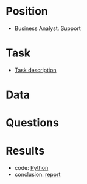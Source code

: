 # Position
- Business Analyst. Support

# Task
- [Task description](https://github.com/yurywallet/test_assignments/blob/main/Bolt_(BA%2Csupport)/Business%20Analyst%20-%20Homework.pdf)

# Data


# Questions


# Results

- code: [Python](https://github.com/yurywallet/test_assignments/blob/main/Bolt_(BA%2Csupport)/orders_tickets_bolt.py)
- conclusion: [report](https://github.com/yurywallet/test_assignments/blob/main/Bolt_(BA%2Csupport)/Business_Analyst_report_yury_koshelyuk.pdf)
